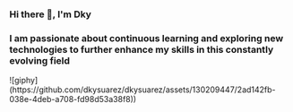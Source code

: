  ### Hi there 👋, I'm Dky

  <h3 aling="center">I am passionate about continuous learning and exploring new technologies to further enhance my skills in this constantly evolving field
  </h3>
 ![giphy](https://github.com/dkysuarez/dkysuarez/assets/130209447/2ad142fb-038e-4deb-a708-fd98d53a38f8))

